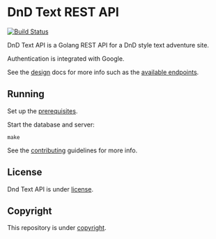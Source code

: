 # DnD Text REST API

[![Build Status](https://travis-ci.org/andrew-boutin/dndtextapi.svg?branch=master)](https://travis-ci.org/andrew-boutin/dndtextapi)

DnD Text API is a Golang REST API for a DnD style text adventure site.

Authentication is integrated with Google.

See the [design](docs/DESIGN.md) docs for more info such as the [available endpoints](docs/DESIGN.md#endpoints).

## Running

Set up the [prerequisites](docs/PREREQUISITES.md).

Start the database and server:

    make

See the [contributing](CONTRIBUTING.md) guidelines for more info.

## License

Dnd Text API is under [license](LICENSE).

## Copyright

This repository is under [copyright](COPYRIGHT.md).